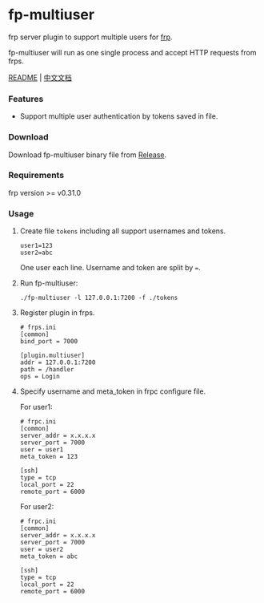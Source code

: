 # fp-multiuser

frp server plugin to support multiple users for [frp](https://github.com/fatedier/frp).

fp-multiuser will run as one single process and accept HTTP requests from frps.

[README](README.md) | [中文文档](README_zh.md)

### Features

* Support multiple user authentication by tokens saved in file.

### Download

Download fp-multiuser binary file from [Release](https://github.com/gofrp/fp-multiuser/releases).

### Requirements

frp version >= v0.31.0

### Usage

1. Create file `tokens` including all support usernames and tokens.

    ```
    user1=123
    user2=abc
    ```

    One user each line. Username and token are split by `=`.

2. Run fp-multiuser:

    `./fp-multiuser -l 127.0.0.1:7200 -f ./tokens`

3. Register plugin in frps.

    ```
    # frps.ini
    [common]
    bind_port = 7000

    [plugin.multiuser]
    addr = 127.0.0.1:7200
    path = /handler
    ops = Login
    ```

4. Specify username and meta_token in frpc configure file.

    For user1:

    ```
    # frpc.ini
    [common]
    server_addr = x.x.x.x
    server_port = 7000
    user = user1
    meta_token = 123

    [ssh]
    type = tcp
    local_port = 22
    remote_port = 6000
    ```

    For user2:

    ```
    # frpc.ini
    [common]
    server_addr = x.x.x.x
    server_port = 7000
    user = user2
    meta_token = abc

    [ssh]
    type = tcp
    local_port = 22
    remote_port = 6000
    ```
